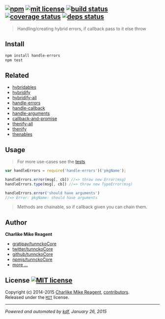 ## [![npm][npmjs-img]][npmjs-url] [![mit license][license-img]][license-url] [![build status][travis-img]][travis-url] [![coverage status][coveralls-img]][coveralls-url] [![deps status][daviddm-img]][daviddm-url]

> Handling/creating hybrid errors, if callback pass to it else throw

## Install
```bash
npm install handle-errors
npm test
```


## Related
- [hybridables][hybridables]
- [hybridify][hybridify]
- [hybridify-all][hybridify-all]
- [handle-errors][handle-errors]
- [handle-callback][handle-callback]
- [handle-arguments][handle-arguments]
- [callback-and-promise][callback-and-promise]
- [thenify-all][thenify-all]
- [thenify][thenify]
- [thenables][thenables]


## Usage
> For more use-cases see the [tests](./test.js)

```js
var handleErrors = require('handle-errors')('pkgName');

handleErrors.error(msg[, cb]) //=> throw new Error(msg)
handleErrors.type(msg[, cb]) //=> throw new TypeError(msg)

handleErrors.error('should have arguments')
//=> Error: pkgName: should have arguments
```
> Methods are chainable, so if callback given you can chain them.


## Author
**Charlike Mike Reagent**
+ [gratipay/tunnckoCore][author-gratipay]
+ [twitter/tunnckoCore][author-twitter]
+ [github/tunnckoCore][author-github]
+ [npmjs/tunnckoCore][author-npmjs]
+ [more ...][contrib-more]


## License [![MIT license][license-img]][license-url]
Copyright (c) 2014-2015 [Charlike Mike Reagent][contrib-more], [contributors][contrib-graf].  
Released under the [`MIT`][license-url] license.


[npmjs-url]: http://npm.im/handle-errors
[npmjs-img]: https://img.shields.io/npm/v/handle-errors.svg?style=flat&label=handle-errors

[coveralls-url]: https://coveralls.io/r/hybridables/handle-errors?branch=master
[coveralls-img]: https://img.shields.io/coveralls/hybridables/handle-errors.svg?style=flat

[license-url]: https://github.com/hybridables/handle-errors/blob/master/license.md
[license-img]: https://img.shields.io/badge/license-MIT-blue.svg?style=flat

[travis-url]: https://travis-ci.org/hybridables/handle-errors
[travis-img]: https://img.shields.io/travis/hybridables/handle-errors.svg?style=flat

[daviddm-url]: https://david-dm.org/hybridables/handle-errors
[daviddm-img]: https://img.shields.io/david/hybridables/handle-errors.svg?style=flat

[author-gratipay]: https://gratipay.com/tunnckoCore
[author-twitter]: https://twitter.com/tunnckoCore
[author-github]: https://github.com/tunnckoCore
[author-npmjs]: https://npmjs.org/~tunnckocore

[contrib-more]: http://j.mp/1stW47C
[contrib-graf]: https://github.com/hybridables/handle-errors/graphs/contributors

***

_Powered and automated by [kdf](https://github.com/tunnckoCore), January 26, 2015_

[callback-and-promise]: https://github.com/thenables/callback-and-promise
[thenify-all]: https://github.com/thenables/thenify-all
[thenify]: https://github.com/thenables/thenify
[thenables]: https://github.com/thenables
[hybridables]: https://github.com/hybridables
[hybridify]: https://github.com/hybridables/hybridify
[hybridify-all]: https://github.com/hybridables/hybridify-all
[handle-callback]: https://github.com/hybridables/handle-callback
[handle-arguments]: https://github.com/hybridables/handle-arguments
[handle-errors]: https://github.com/hybridables/handle-errors